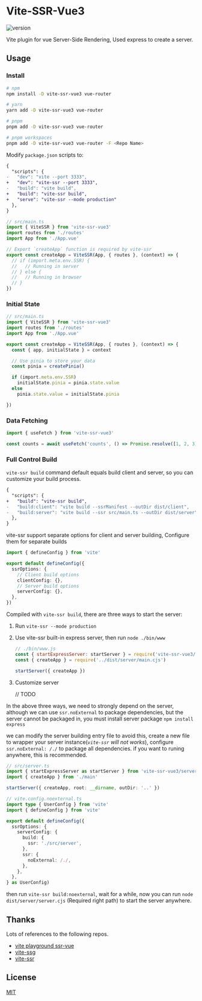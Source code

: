 # Vite-SSR-Vue3

![version](https://img.shields.io/npm/v/vite-ssr-vue3)

Vite plugin for vue Server-Side Rendering, Used express to create a server.

## Usage

### Install

```bash
# npm
npm install -D vite-ssr-vue3 vue-router

# yarn
yarn add -D vite-ssr-vue3 vue-router

# pnpm
pnpm add -D vite-ssr-vue3 vue-router

# pnpm workspaces
pnpm add -D vite-ssr-vue3 vue-router -F <Repo Name> 
```

Modify `package.json` scripts to:

```diff
{
  "scripts": {
-   "dev": "vite --port 3333",
+   "dev": "vite-ssr --port 3333",
-   "build": "vite build",
+   "build": "vite-ssr build",
+   "serve": "vite-ssr --mode production"
  },
}
```

```ts
// src/main.ts
import { ViteSSR } from 'vite-ssr-vue3'
import routes from './routes'
import App from './App.vue'

// Export `createApp` function is required by vite-ssr
export const createApp = ViteSSR(App, { routes }, (context) => {
  // if (import.meta.env.SSR) {
  //   // Running in server
  // } else {
  //   // Running in browser
  // }
})
```

### Initial State

```ts
// src/main.ts
import { ViteSSR } from 'vite-ssr-vue3'
import routes from './routes'
import App from './App.vue'

export const createApp = ViteSSR(App, { routes }, (context) => {
  const { app, initialState } = context

  // Use pinia to store your data
  const pinia = createPinia()

  if (import.meta.env.SSR)
    initialState.pinia = pinia.state.value
  else
    pinia.state.value = initialState.pinia

})
```

### Data Fetching

```ts
import { useFetch } from 'vite-ssr-vue3'

const counts = await useFetch('counts', () => Promise.resolve([1, 2, 3]))
```

### Full Control Build

`vite-ssr build` command default equals build client and server, so you can customize your build process.

```diff
{
  "scripts": {
+   "build": "vite-ssr build",
-   "build:client": "vite build --ssrManifest --outDir dist/client",
-   "build:server": "vite build --ssr src/main.ts --outDir dist/server",
  },
}
```

vite-ssr support separate options for client and server building, Configure them for separate builds

```ts
import { defineConfig } from 'vite'

export default defineConfig({
  ssrOptions: {
    // Client build options
    clientConfig: {},
    // Server build options
    serverConfig: {},
  },
})
```

Compiled with `vite-ssr build`, there are three ways to start the server:

1. Run `vite-ssr --mode production`
2. Use vite-ssr built-in express server, then run `node ./bin/www`

    ```js
    // ./bin/www.js
    const { startExpressServer: startServer } = require('vite-ssr-vue3/server')
    const { createApp } = require('../dist/server/main.cjs')

    startServer({ createApp })
    ```

3. Customize server

   // TODO

In the above three ways, we need to strongly depend on the server, although we can use `ssr.noExternal` to package dependencies, but the server cannot be packaged in, you must install server package `npm install express`

we can modify the server building entry file to avoid this, create a new file to wrapper your server instance(*`vite-ssr` will not works*), configure `ssr.noExternal: /./` to package all dependencies. if you want to runing anywhere, this is recommended.

```ts
// src/server.ts
import { startExpressServer as startServer } from 'vite-ssr-vue3/server'
import { createApp } from './main'

startServer({ createApp, root: __dirname, outDir: '..' })
```

```ts
// vite.config.noexternal.ts
import type { UserConfig } from 'vite'
import { defineConfig } from 'vite'

export default defineConfig({
  ssrOptions: {
    serverConfig: {
      build: {
        ssr: './src/server',
      },
      ssr: {
        noExternal: /./,
      },
    },
  },
} as UserConfig)
```

then run `vite-ssr build:noexternal`, wait for a while, now you can run `node dist/server/server.cjs` (Required right path) to start the server anywhere.

## Thanks

Lots of references to the following repos.

+ [vite playground ssr-vue](https://github.com/vitejs/vite/tree/main/packages/playground/ssr-vue)
+ [vite-ssg](https://github.com/antfu/vite-ssg)
+ [vite-ssr](https://github.com/frandiox/vite-ssr)

## License

[MIT](https://github.com/aliuq/vite-ssr-vue3/blob/master/LICENSE)
